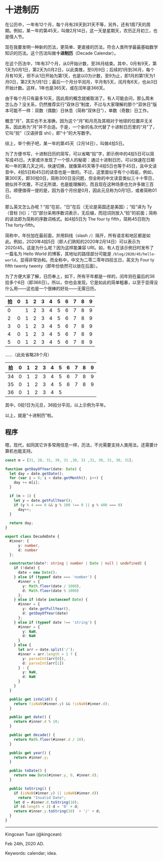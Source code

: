 # 十进制历

在公历中，一年有12个月，每个月有28天到31天不等，另外，还有1周7天的周期。例如，某一年的第45天，叫做2月14日，这一天是星期天，农历正月初三，也是情人节。

现在我要发明一种新的历法，更简单、更直接的历法，符合人类所学最最基础数学知识的历法。这个历法叫做**十进制历**（Decade Calendar）。

在这个历法中，1年有37个月，从0开始计数，至36月结束。其中，0月有9天，第1天为0月1日，第2天为0月2日，以此类推，至0月9日；后续的1月到36月，每个月有10天，但不从1日开始为第1天，也是以0为计数，至9为止，即1月的第1天为1月0日，第2天为1月1日；最后一个月分平闰月，平月有5天，闰月有6天，也从0日开始计数。这样，1年也是365天，或在闰年是366天。

由于每个月只有最多10天，因此周的概念就被取消了。有人可能会问，那么周末怎么办？没关系，仍然推荐实行“双休日”制度，不过与大家理解的那个“双休日”版本可能不一样：双数（偶数）日休息（简称“双休日”），单数（奇数）日工作。

概念“月”，其实也不太准确，因为这个“月”和月亮及其相对于地球的位置并无关系，因此称为“月”并不合适。于是，一个新的名次代替了十进制日历里的“月”了，它叫“拾”（汉语拼音 shí），即“十”的大写数字。

综上，举个例子吧，某一年的第45天（2月14日），叫做4拾5日。

为了方便书写，十进制日历的简写，可以省略“拾”字，即示例中的4拾5日可以简写成45日。大家或许发现了一个惊人的秘密：通过十进制日历，可以快速在日期和一年的第几天之间，快速切换，就像第45天等于4拾5日也等于45日，且中文读音中，4拾5日和45日的读音也是一致的。不过，这里面似乎有个小瑕疵，例如，第300天，即30拾0日，简称300日没问题，但全称的中文读音类似三十十零日，貌似并不优雅，不过无所谓，也是能理解的，而且现在这种场景也允许多做三百日。顺便值得一提的是，因为首个月份是0月，因此元旦称为0月1日，或者简称01日。

那么英文怎么办呢？“拾”在前，“日”在后（无论是英国还是美国）；“拾”译为 Ty（音标 [ti]）；“日”部分采用序数词表示，无后缀，而冠词则放入“拾”的前面；简称的读法即为简称的序数词格式。如4拾5日为 The four ty fifth，简称45日则为 The forty-fifth。

简称中，年份加在最前面，并用斜线（slash `/`）隔开，所有语言和地区都是如此。例如，2020年4拾5日（即人们熟知的2020年2月14日）可以表示为 2020/45。这是为什么呢？因为这样能兼容 URI。如，有人在该示例日时发布了一篇名为 Hello World 的博客，其地址的路径部分可能是 `/blog/2020/45/hello-world`，显得非常协和。而全称中，中文为二零二零年四拾五日，英文为 Four ty fifth twenty twenty（即年份依然可以放在后面）。

为了方便大家了解，日历奉上，如下，所有平年都是一样的，闰年则在最后的36拾多个6日（即366日）。所以，你也会发现，它是如此的简单粗暴，以至于显得没什么用——这也是一个很棒的好处——无需日历。

| 拾 | 0 | 1 | 2 | 3 | 4 | 5 | 6 | 7 | 8 | 9 |
| -- | - | - | - | - | - | - | - | - | - | - |
| 0 | | 1 | 2 | 3 | 4 | 5 | 6 | 7 | 8 | 9 |
| 2 | 0 | 1 | 2 | 3 | 4 | 5 | 6 | 7 | 8 | 9 |
| 3 | 0 | 1 | 2 | 3 | 4 | 5 | 6 | 7 | 8 | 9 |
| 4 | 0 | 1 | 2 | 3 | 4 | 5 | 6 | 7 | 8 | 9 |
| 5 | 0 | 1 | 2 | 3 | 4 | 5 | 6 | 7 | 8 | 9 |

……（此处省略28个月）

| 拾 | 0 | 1 | 2 | 3 | 4 | 5 | 6 | 7 | 8 | 9 |
| -- | - | - | - | - | - | - | - | - | - | - |
| 34 | 0 | 1 | 2 | 3 | 4 | 5 | 6 | 7 | 8 | 9 |
| 35 | 0 | 1 | 2 | 3 | 4 | 5 | 6 | 7 | 8 | 9 |
| 36 | 0 | 1 | 2 | 3 | 4 | 5 | | | | |

其中，0拾1日为元旦，36拾分平闰，以上示例为平年。

以上，就是“十进制历”啦。

## 程序

嗯，现代，如同其它许多常用信息一样，历法，不光需要支持人类用法，还需要计算机也能支持。

```typescript
const m = [31, 28, 31, 30, 31 ,30, 31 ,31, 30, 31, 30, 31];

function getDayOfYear(date: Date) {
  let day = date.getDate();
  for (var i = 0; i < date.getMonth(); i++) {
    day += m[i];
  }

  if (m > 1) {
    let y = date.getFullYear();
    if (y % 4 === 0 && y % 100 !== 0 || y % 400 === 0)
      day++;
  }
  
  return day;
}

export class DecadeDate {
  #inner: {
      y: number,
      d: number
  };

  constructor(date?: string | number | Date | null | undefined) {
    if (!date) {
      date = new Date();
    } else if (typeof date === 'number') {
      #inner = {
        y: Math.floor(date / 1000),
        d: Math.floor(date % 1000)
      };
    } else if (date instanceof Date) {
      #inner = {
        y: date.getFullYear(),
        d: getDayOfYear(date)
      };
    } else if (typeof date !== 'string') {
      #inner = {
        y: NaN,
        d: NaN
      }
    } else {
      let arr = date.split('/');
      #inner = arr.length > 1 ? {
        y: parseInt(arr[0]),
        d: parseInt(arr[1])
      } : {
        y: NaN,
        d: NaN
      }
    }
  }

  public get isValid() {
    return !isNaN(#inner.y) && !isNaN(#inner.d);
  }

  public get date() {
    return #inner.d % 10;
  }

  public get decade() {
    return Math.floor(#inner.d / 10);
  }

  public get year() {
    return #inner.y;
  }

  public toDate() {
    return new Date(#inner.y, 0, #inner.d);
  }

  public toString() {
    if (isNaN(#inner.y) || isNaN(#inner.d))
      return "Invalid Date";
    let d = #inner.d.toString(10);
    if (d.length < 2) d = '0' + d;
    return #inner.y.toString(10)  + '/' + d;
  }
}
```

---

Kingcean Tuan (@kingcean)

Feb 24th, 2020 AD. 

Keywords:
calendar; idea.
